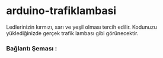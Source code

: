 # arduino-trafiklambasi

Ledlerinizin kırmızı, sarı ve yeşil olması tercih edilir. Kodunuzu yüklediğinizde gerçek trafik lambası gibi görünecektir.
<h3> Bağlantı Şeması :
  
